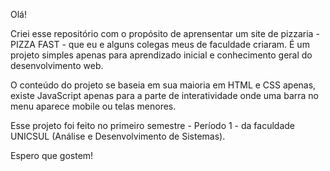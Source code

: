 Olá!

Criei esse repositório com o propósito de aprensentar um site de pizzaria - PIZZA FAST - que eu e alguns colegas meus de faculdade criaram. É um projeto simples apenas para aprendizado inicial e conhecimento geral do desenvolvimento web.

O conteúdo do projeto se baseia em sua maioria em HTML e CSS apenas, existe JavaScript apenas para a parte de interatividade onde uma barra no menu aparece mobile ou telas menores.

Esse projeto foi feito no primeiro semestre - Período 1 - da faculdade UNICSUL (Análise e Desenvolvimento de Sistemas).

Espero que gostem!
